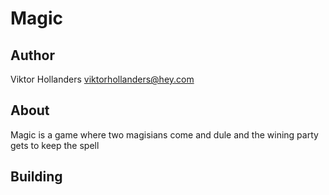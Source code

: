 # Magic

## Author

Viktor Hollanders <viktorhollanders@hey.com>

## About

Magic is a game where two magisians come and dule and the wining party gets to keep the spell

## Building

